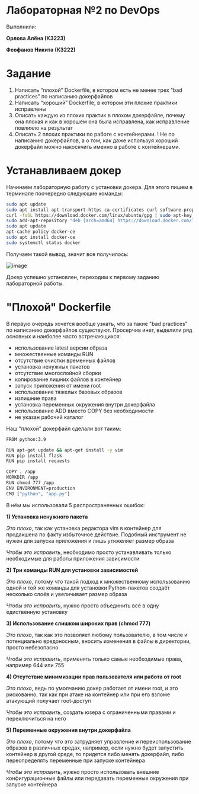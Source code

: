 # Лабораторная №2 по DevOps

Выполнили:

**Орлова Алёна (К3223)**

**Феофанов Никита (К3222)**

# Задание
1. Написать “плохой” Dockerfile, в котором есть не менее трех “bad practices” по написанию докерфайлов
2. Написать “хороший” Dockerfile, в котором эти плохие практики исправлены
3. Описать каждую из плохих практик в плохом докерфайле, почему она плохая и как в хорошем она была исправлена, как исправление повлияло на результат
4. Описать 2 плохих практики по работе с контейнерами. ! Не по написанию докерфайлов, а о том, как даже используя хороший докерфайл можно накосячить именно в работе с контейнерами.

# Устанавливаем докер

Начинаем лабораторную работу с установки докера. Для этого пишем в терминале поочередно следующие команды:

```bash
sudo apt update
sudo apt install apt-transport-https ca-certificates curl software-properties-common
curl -fsSL https://download.docker.com/linux/ubuntu/gpg | sudo apt-key add -
sudo add-apt-repository "deb [arch=amd64] https://download.docker.com/linux/ubuntu focal stable"
sudo apt update
apt-cache policy docker-ce
sudo apt install docker-ce
sudo systemctl status docker
```
Получаем такой вывод, значит все получилось:

![image](https://github.com/user-attachments/assets/4ad21e55-1866-4ae5-8c31-f00b795fa872)

Докер успешно установлен, переходим к первому заданию лабораторной работы. 

# "Плохой" Dockerfile
В первую очередь хочется вообще узнать, что за такие "bad practices" по написанию докерфайлов существуют. Просерчив инет, выделили ряд основных и наиболее часто встречающихся:

* использование latest версии образа
* множественные команды RUN
* отсутствие очистки временных файлов
* установка ненужных пакетов
* отсутствие многослойной сборки 
* копирование лишних файлов в контейнер
* запуск приложения от имени root
* использование тяжелых базовых образов
* излишние права
* установка переменных окружения внутри докерфайла
* использование ADD вместо COPY без необходимости
* не указан рабочий каталог 

Наш "плохой" докерфайл сделали вот таким:
```bash
FROM python:3.9

RUN apt-get update && apt-get install -y vim
RUN pip install flask
RUN pip install requests

COPY . /app
WORKDIR /app
RUN chmod 777 /app
ENV ENVIRONMENT=production
CMD ["python", "app.py"]
```

В нём мы использовали 5 распространенных ошибок:

**1) Установка ненужного пакета**

*Это плохо*, так как установка редактора vim в контейнер для продакшена по факту избыточное действие. Подобный инструмент не нужен для запуска приложения и лишь утяжеляет размер образа

*Чтобы это исправить*, необходимо просто устанавливать только необходимые для работы приложения зависимости

**2) Три команды RUN для установки зависимостей**

*Это плохо*, потому что такой подход к множественному использованию одной и той же команды для установки Python-пакетов создаёт несколько слоёв и увеличивает размер образа

*Чтобы это исправить*, нужно просто объединить всё в одну едиственную установку

**3) Использование слишком широких прав (chmod 777)**

*Это плохо*, так как это позволяет любому пользователю, в том числе и потенциально вредоносным, вносить изменения в файлы в директории, просто небезопасно

*Чтобы это исправить*, применять только самые необходимые права, например 644 или 755

**4) Отсутствие минимизации прав пользователя или работа от root**

*Это плохо*, ведь по умолчанию докер работает от имени root, и это рискованно, так как при атаке на контейнер или при его взломе атакующий получает root-доступ

*Чтобы это исправить*, создать юзера с ограниченными правами и переключиться на него

**5) Переменные окружения внутри докерфайла**

*Это плохо*, потому что это затрудняет управление и переиспользование образов в различных средах, например, если нужно будет запустить контейнер в другой среде, то придется либо менять докерфайл, либо переопределять переменные при запуске контейнера

*Чтобы это исправить*, нужно просто использовать внешние конфигурационные файлы или передавать переменные окружения при запуске контейнера
